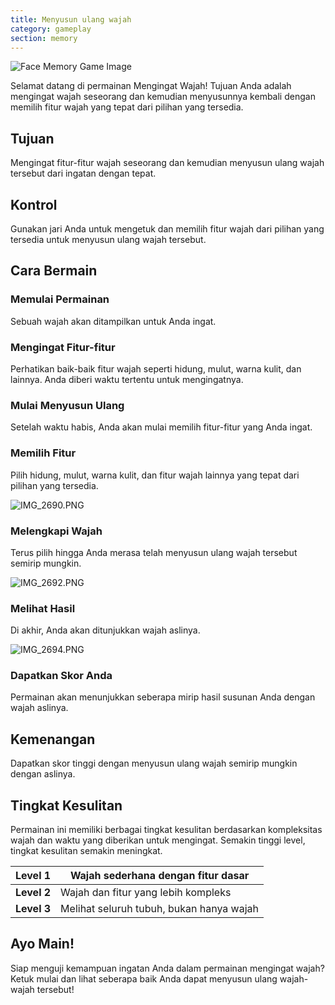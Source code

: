 ```yaml
---
title: Menyusun ulang wajah
category: gameplay
section: memory
---
```

![Face Memory Game Image](https://help.studycat.com/hc/article_attachments/34824961331481)


Selamat datang di permainan Mengingat Wajah! Tujuan Anda adalah mengingat wajah seseorang dan kemudian menyusunnya kembali dengan memilih fitur wajah yang tepat dari pilihan yang tersedia.


## Tujuan


Mengingat fitur-fitur wajah seseorang dan kemudian menyusun ulang wajah tersebut dari ingatan dengan tepat.


## Kontrol


Gunakan jari Anda untuk mengetuk dan memilih fitur wajah dari pilihan yang tersedia untuk menyusun ulang wajah tersebut.


## Cara Bermain


### Memulai Permainan


Sebuah wajah akan ditampilkan untuk Anda ingat.


### Mengingat Fitur-fitur


Perhatikan baik-baik fitur wajah seperti hidung, mulut, warna kulit, dan lainnya. Anda diberi waktu tertentu untuk mengingatnya.


### Mulai Menyusun Ulang


Setelah waktu habis, Anda akan mulai memilih fitur-fitur yang Anda ingat.


### Memilih Fitur


Pilih hidung, mulut, warna kulit, dan fitur wajah lainnya yang tepat dari pilihan yang tersedia.


![IMG_2690.PNG](https://help.studycat.com/hc/article_attachments/34824961340697)


### Melengkapi Wajah


Terus pilih hingga Anda merasa telah menyusun ulang wajah tersebut semirip mungkin.


![IMG_2692.PNG](https://help.studycat.com/hc/article_attachments/34824961345177)


### Melihat Hasil


Di akhir, Anda akan ditunjukkan wajah aslinya.


![IMG_2694.PNG](https://help.studycat.com/hc/article_attachments/34824961349017)


### Dapatkan Skor Anda


Permainan akan menunjukkan seberapa mirip hasil susunan Anda dengan wajah aslinya.


## Kemenangan


Dapatkan skor tinggi dengan menyusun ulang wajah semirip mungkin dengan aslinya.


## Tingkat Kesulitan


Permainan ini memiliki berbagai tingkat kesulitan berdasarkan kompleksitas wajah dan waktu yang diberikan untuk mengingat. Semakin tinggi level, tingkat kesulitan semakin meningkat.


| **Level 1** | Wajah sederhana dengan fitur dasar |
| --- | --- |
| **Level 2** | Wajah dan fitur yang lebih kompleks |
| **Level 3** | Melihat seluruh tubuh, bukan hanya wajah |


## Ayo Main!


Siap menguji kemampuan ingatan Anda dalam permainan mengingat wajah? Ketuk mulai dan lihat seberapa baik Anda dapat menyusun ulang wajah-wajah tersebut!